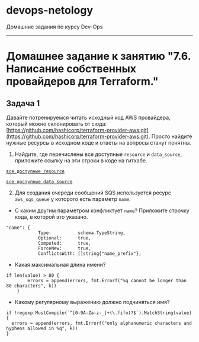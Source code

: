 # devops-netology
Домашние задания по курсу Dev-Ops

------

# Домашнее задание к занятию "7.6. Написание собственных провайдеров для Terraform."


## Задача 1


Давайте потренируемся читать исходный код AWS провайдера, который можно склонировать от сюда:
[https://github.com/hashicorp/terraform-provider-aws.git](https://github.com/hashicorp/terraform-provider-aws.git).
Просто найдите нужные ресурсы в исходном коде и ответы на вопросы станут понятны.  


1. Найдите, где перечислены все доступные `resource` и `data_source`, приложите ссылку на эти строки в коде на
гитхабе.   

[`все доступные resource`](https://github.com/hashicorp/terraform-provider-aws/blob/5539af2626e1bacea60460b75f5b0ca606178700/internal/provider/provider.go#L920)

[`все доступные data_source`](https://github.com/hashicorp/terraform-provider-aws/blob/5539af2626e1bacea60460b75f5b0ca606178700/internal/provider/provider.go#L426)

2. Для создания очереди сообщений SQS используется ресурс `aws_sqs_queue` у которого есть параметр `name`.

* С каким другим параметром конфликтует `name`? Приложите строчку кода, в которой это указано.

```
"name": {
			Type:          schema.TypeString,
			Optional:      true,
			Computed:      true,
			ForceNew:      true,
			ConflictsWith: []string{"name_prefix"},
```

   * Какая максимальная длина имени?

```
if len(value) > 80 {
		errors = append(errors, fmt.Errorf("%q cannot be longer than 80 characters", k))
	}
```

   * Какому регулярному выражению должно подчиняться имя?

```
if !regexp.MustCompile(`^[0-9A-Za-z-_]+(\.fifo)?$`).MatchString(value) {
  errors = append(errors, fmt.Errorf("only alphanumeric characters and hyphens allowed in %q", k))
}
```
